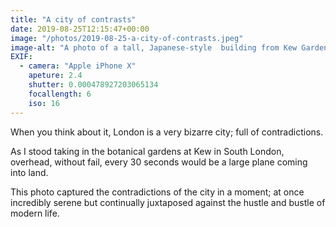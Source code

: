 ```yaml
---
title: "A city of contrasts"
date: 2019-08-25T12:15:47+00:00
image: "/photos/2019-08-25-a-city-of-contrasts.jpeg"
image-alt: "A photo of a tall, Japanese-style  building from Kew Gardens. In the sky, a plane flys close overhead, coming into land."
EXIF:
  - camera: "Apple iPhone X"
    apeture: 2.4
    shutter: 0.000478927203065134
    focallength: 6
    iso: 16
---
```


When you think about it, London is a very bizarre city; full of contradictions. 

As I stood taking in the botanical gardens at Kew in South London, overhead, without fail, every 30 seconds would be a large plane coming into land.

This photo captured the contradictions of the city in a moment; at once incredibly serene but continually juxtaposed against the hustle and bustle of modern life.